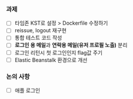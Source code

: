 ### 과제 
- [ ] 타임존 KST로 설정 > Dockerfile 수정하기
- [ ] reissue, logout 재구현
- [ ] 통합 테스트 코드 작성
- [ ] **로그인 용 메일**과 **연락용 메일(유저 프로필 노출)** 분리 
- [ ] 로그인 리턴시 첫 로그인인지 flag값 주기
- [ ] Elastic Beanstalk 환경으로 개선

### 논의 사항
- [ ] 애플 로그인
